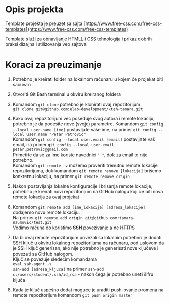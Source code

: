 # Opis projekta
Template projekta je preuzet sa sajta [https://www.free-css.com/free-css-templates](https://www.free-css.com/free-css-templates)

Template služi za obnavljanje HTMLL i CSS tehnologija i prikaz dobrih praksi dizajna i stilizovanja veb sajtova
# Koraci za preuzimanje
1. Potrebno je kreirati folder na lokalnom računaru u kojem će projekat biti sačuvan
2. Otvoriti Git Bash terminal u okviru kreiranog foldera
3. Komandom `git clone` potrebno je klonirati ovaj repozitorijum\
   `git clone git@github.com:elab-development/kteh-tamara.git`

4. Kako ovaj repozitorijum već poseduje svog autora i remote lokaciju, potrebno je da podesite nove (svoje) parametre. 
Komandom `git config --local user.name [ime]` postavljate vaše ime, na primer `git config --local user.name "Petar Petrovic"`\
Komandom `git config --local user.email [email]` postavljate vaš email, na primer `git config --local user.email petar.petrovic@gmail.com`\
Primetite da se za ime koriste navodnici `" "`, dok za email to nije potrebno.\
Komandom `git remote -v` možemo proveriti trenutnu remote lokacije repozitorijuma, dok komandom `git remote remove [lokacija]` brišemo konkretnu lokaciju, na primer `git remote remove origin`
5. Nakon postavljanja lokalne konfiguracije i brisanja remote lokacije, potrebno je kreirati novi repozitorijum na GitHub nalogu koji će biti nova remote lokacija za ovaj projekat
6. Komandom `git remote add [ime_lokacije] [adresa_lokacije]` dodajemo novu remote lokaciju.\
   Na primer `git remote add origin git@github.com:tamara-naumovic/test.git` \
   Vodimo računa do koristimo **SSH** povezivanje a ne ~~HTTPS~~
7. Da bi ovaj remote repozitorijum povezali sa lokalnim potrebno je dodati SSH ključ u okviru lokalnog repozitorijuma na računaru, pod uslovom da je SSH ključ generisan, ako nije potrebno je generisati nove ključeve i povezati sa GitHub nalogom.\
   Ključ se povezuje sledećim komandama \
   `eval ssh-agent -s` \
   `ssh-add [adresa_kljuca]` na primer `ssh-add c:/users/student/.ssh/id_rsa` - nakon čega je potrebno uneti šifru ključa
8. Kada je ključ uspešno dodat moguće je uraditi push-ovanje promena na remote repozitorijum komandom `git push origin master`
   

